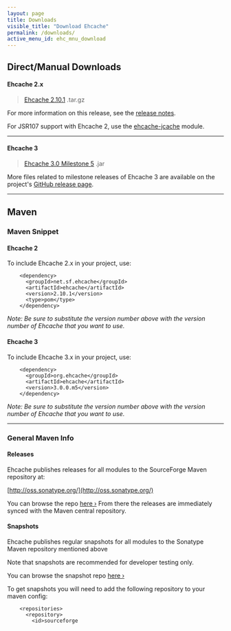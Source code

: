 ```yaml
---
layout: page
title: Downloads
visible_title: "Download Ehcache"
permalink: /downloads/
active_menu_id: ehc_mnu_download
---
```


## Direct/Manual Downloads


#### Ehcache 2.x

> [Ehcache 2.10.1](http://d2zwv9pap9ylyd.cloudfront.net/ehcache-2.10.1-distribution.tar.gz)  .tar.gz


For more information on this release, see the [release notes](http://www.terracotta.org/confluence/display/release/Home).

For JSR107 support with Ehcache 2, use the [ehcache-jcache](https://github.com/ehcache/ehcache-jcache/releases) module.

---

#### Ehcache 3

> [Ehcache 3.0 Milestone 5](https://github.com/ehcache/ehcache3/releases/download/v3.0.0.m5/ehcache-3.0.0.m5.jar) .jar

More files related to milestone releases of Ehcache 3 are available on the project's [GitHub release page](https://github.com/ehcache/ehcache3/releases).

---


## Maven

### Maven Snippet

#### Ehcache 2

To include Ehcache 2.x in your project, use:

<pre class="prettyprint highlight"><code class="language-xml" data-lang="xml">    &lt;dependency&gt;
      &lt;groupId&gt;net.sf.ehcache&lt;/groupId&gt;
      &lt;artifactId&gt;ehcache&lt;/artifactId&gt;
      &lt;version&gt;2.10.1&lt;/version&gt;
      &lt;type&gt;pom&lt;/type&gt;
    &lt;/dependency&gt;
</code></pre>

_Note: Be sure to substitute the version number above with the version number of Ehcache that you want to use._

#### Ehcache 3

To include Ehcache 3.x in your project, use:

<pre class="prettyprint highlight"><code class="language-xml" data-lang="xml">    &lt;dependency&gt;
      &lt;groupId&gt;org.ehcache&lt;/groupId&gt;
      &lt;artifactId&gt;ehcache&lt;/artifactId&gt;
      &lt;version&gt;3.0.0.m5&lt;/version&gt;
    &lt;/dependency&gt;
</code></pre>

_Note: Be sure to substitute the version number above with the version number of Ehcache that you want to use._

---

### General Maven Info

#### Releases

Ehcache publishes releases for all modules to the SourceForge Maven repository at:

[http://oss.sonatype.org/](http://oss.sonatype.org/)

You can browse the repo <a href="http://oss.sonatype.org/content/repositories/sourceforge-releases/net/sf/ehcache">here &rsaquo;</a>
From there the releases are immediately synced with the Maven central repository.

#### Snapshots

Ehcache publishes regular snapshots for all modules to the Sonatype Maven repository mentioned above

Note that snapshots are recommended for developer testing only.

You can browse the snapshot repo <a href="http://oss.sonatype.org/content/repositories/sourceforge-snapshots/net/sf/ehcache">here &rsaquo;</a>

To get snapshots you will need to add the following repository to your maven config:

<pre class="prettyprint highlight"><code class="language-xml" data-lang="xml">    &lt;repositories&gt;
      &lt;repository&gt;
        &lt;id&gt;sourceforge</id&gt;
        &lt;url&gt;http://oss.sonatype.org/content/groups/sourceforge/&lt;/url&gt;
        &lt;releases&gt;
          &lt;enabled&gt;true&lt;/enabled&gt;
        &lt;/releases&gt;
        &lt;snapshots&gt;
          &lt;enabled&gt;true&lt;/enabled&gt;
        &lt;/snapshots&gt;
      &lt;/repository&gt;
    ...
    &lt;/repositories&gt;
</code></pre>

